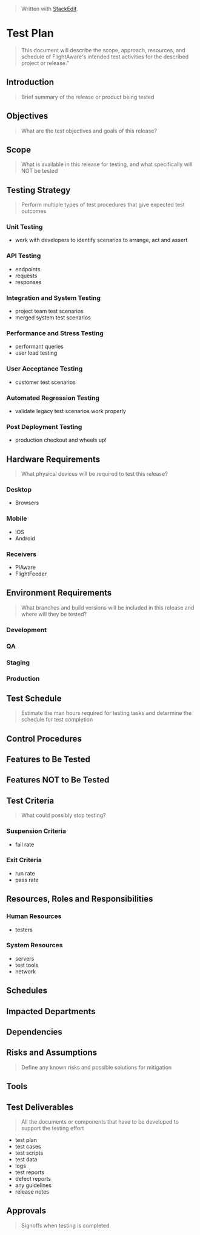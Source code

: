 
> Written with [StackEdit](https://stackedit.io/).

# Test Plan
> This document will describe the scope, approach, resources, and schedule of FlightAware's intended test activities for the described project or release.”
## Introduction
> Brief summary of the release or product being tested
## Objectives
> What are the test objectives and goals of this release?
## Scope
> What is available in this release for testing, and what specifically will NOT be tested
## Testing Strategy
> Perform multiple types of test procedures that give expected test outcomes
### Unit Testing
- work with developers to identify scenarios to arrange, act and assert
### API Testing
- endpoints
- requests
- responses
### Integration and System Testing
- project team test scenarios
- merged system test scenarios
### Performance and Stress Testing
- performant queries
- user load testing
### User Acceptance Testing
- customer test scenarios
### Automated Regression Testing
- validate legacy test scenarios work properly
### Post Deployment Testing
- production checkout and wheels up!
## Hardware Requirements
> What physical devices will be required to test this release?
### Desktop
- Browsers
### Mobile
- iOS
- Android
### Receivers
- PiAware
- FlightFeeder
## Environment Requirements
> What branches and build versions will be included in this release and where will they be tested?
### Development
### QA
### Staging
### Production
## Test Schedule
> Estimate the man hours required for testing tasks and determine the schedule for test completion
## Control Procedures
## Features to Be Tested
## Features NOT to Be Tested
## Test Criteria
> What could possibly stop testing?
### Suspension Criteria
- fail rate
### Exit Criteria
- run rate
- pass rate
## Resources, Roles and Responsibilities
### Human Resources
- testers
### System Resources
- servers
- test tools
- network
## Schedules
## Impacted Departments
## Dependencies
## Risks and Assumptions
> Define any known risks and possible solutions for mitigation
## Tools
## Test Deliverables
> All the documents or components that have to be developed to support the testing effort
- test plan
- test cases
- test scripts
- test data
- logs
- test reports
- defect reports
- any guidelines
- release notes
## Approvals
> Signoffs when testing is completed



<!--stackedit_data:
eyJoaXN0b3J5IjpbLTIwNTcyMjE1NjcsLTE3Mzc1ODA4NzIsMT
UxNzMxNzA2NSwxMDUzMzU4MjY5LDEzMTYxMzE4MTQsLTIzNjEz
Njk1MywxNTg1MTEyNjU3LDE2MTM2ODE0MDMsNzMwOTk4MTE2XX
0=
-->